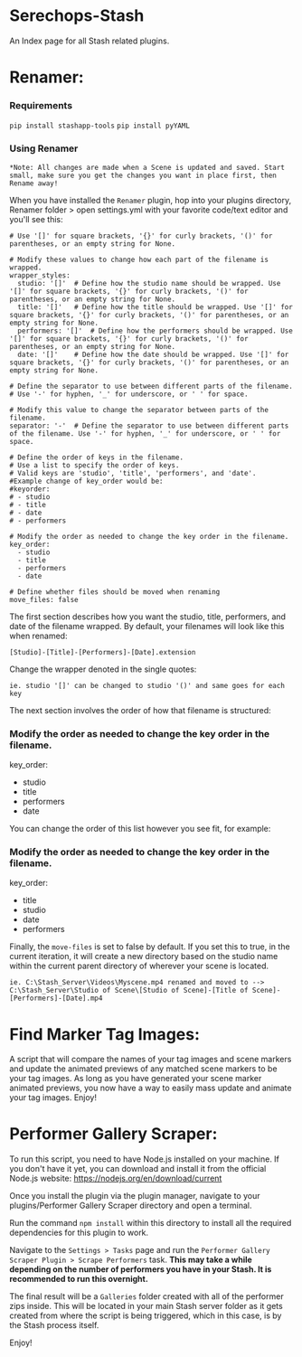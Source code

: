 # Serechops-Stash
An Index page for all Stash related plugins.

# Renamer:

### Requirements

`pip install stashapp-tools`
`pip install pyYAML`

### Using Renamer 
`*Note: All changes are made when a Scene is updated and saved. Start small, make sure you get the changes you want in place first, then Rename away!`

When you have installed the `Renamer` plugin, hop into your plugins directory, Renamer folder > open settings.yml with your favorite code/text editor and you'll see this:

```# Define wrapper styles for different parts of the filename.
# Use '[]' for square brackets, '{}' for curly brackets, '()' for parentheses, or an empty string for None.

# Modify these values to change how each part of the filename is wrapped.
wrapper_styles:
  studio: '[]'  # Define how the studio name should be wrapped. Use '[]' for square brackets, '{}' for curly brackets, '()' for parentheses, or an empty string for None.
  title: '[]'   # Define how the title should be wrapped. Use '[]' for square brackets, '{}' for curly brackets, '()' for parentheses, or an empty string for None.
  performers: '[]'  # Define how the performers should be wrapped. Use '[]' for square brackets, '{}' for curly brackets, '()' for parentheses, or an empty string for None.
  date: '[]'    # Define how the date should be wrapped. Use '[]' for square brackets, '{}' for curly brackets, '()' for parentheses, or an empty string for None.

# Define the separator to use between different parts of the filename.
# Use '-' for hyphen, '_' for underscore, or ' ' for space.

# Modify this value to change the separator between parts of the filename.
separator: '-'  # Define the separator to use between different parts of the filename. Use '-' for hyphen, '_' for underscore, or ' ' for space.

# Define the order of keys in the filename.
# Use a list to specify the order of keys.
# Valid keys are 'studio', 'title', 'performers', and 'date'.
#Example change of key_order would be:
#keyorder:
# - studio
# - title
# - date
# - performers

# Modify the order as needed to change the key order in the filename.
key_order:
  - studio
  - title
  - performers
  - date

# Define whether files should be moved when renaming
move_files: false
```

The first section describes how you want the studio, title, performers, and date of the filename wrapped. By default, your filenames will look like this when renamed:

`[Studio]-[Title]-[Performers]-[Date].extension`

Change the wrapper denoted in the single quotes:

`ie. studio '[]' can be changed to studio '()' and same goes for each key`

The next section involves the order of how that filename is structured:

### Modify the order as needed to change the key order in the filename.
key_order:
  - studio
  - title
  - performers
  - date

You can change the order of this list however you see fit, for example:
### Modify the order as needed to change the key order in the filename.
key_order:
  - title
  - studio
  - date
  - performers

Finally, the `move-files` is set to false by default. If you set this to true, in the current iteration, it will create a new directory based on the studio name within the current parent directory of wherever your scene is located.

`ie. C:\Stash_Server\Videos\Myscene.mp4 renamed and moved to --> C:\Stash_Server\Studio of Scene\[Studio of Scene]-[Title of Scene]-[Performers]-[Date].mp4`

# Find Marker Tag Images: 

A script that will compare the names of your tag images and scene markers and update the animated previews of any matched scene markers to be your tag images. 
As long as you have generated your scene marker animated previews, you now have a way to easily mass update and animate your tag images. 
Enjoy!

# Performer Gallery Scraper:

To run this script, you need to have Node.js installed on your machine. If you don't have it yet, you can download and install it from the official Node.js website: https://nodejs.org/en/download/current

Once you install the plugin via the plugin manager, navigate to your plugins/Performer Gallery Scraper directory and open a terminal. 

Run the command `npm install` within this directory to install all the required dependencies for this plugin to work.

Navigate to the `Settings > Tasks` page and run the `Performer Gallery Scraper Plugin > Scrape Performers` task. **This may take a while depending on the number of performers you have in your Stash. It is recommended to run this overnight.**

The final result will be a `Galleries` folder created with all of the performer zips inside. This will be located in your main Stash server folder as it gets created from where the script is being triggered, which in this case, is by the Stash process itself.

Enjoy!

